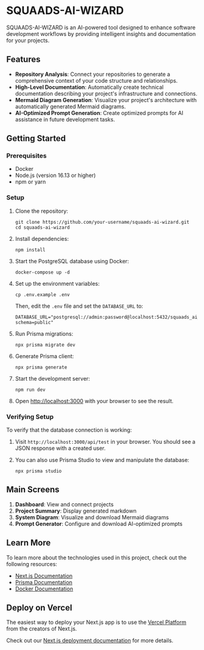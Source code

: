 # SQUAADS-AI-WIZARD

SQUAADS-AI-WIZARD is an AI-powered tool designed to enhance software development workflows by providing intelligent insights and documentation for your projects.

## Features

- **Repository Analysis**: Connect your repositories to generate a comprehensive context of your code structure and relationships.
- **High-Level Documentation**: Automatically create technical documentation describing your project's infrastructure and connections.
- **Mermaid Diagram Generation**: Visualize your project's architecture with automatically generated Mermaid diagrams.
- **AI-Optimized Prompt Generation**: Create optimized prompts for AI assistance in future development tasks.

## Getting Started

### Prerequisites

- Docker
- Node.js (version 16.13 or higher)
- npm or yarn

### Setup

1. Clone the repository:
   ```
   git clone https://github.com/your-username/squaads-ai-wizard.git
   cd squaads-ai-wizard
   ```

2. Install dependencies:
   ```
   npm install
   ```

3. Start the PostgreSQL database using Docker:
   ```
   docker-compose up -d
   ```

4. Set up the environment variables:
   ```
   cp .env.example .env
   ```
   Then, edit the `.env` file and set the `DATABASE_URL` to:
   ```
   DATABASE_URL="postgresql://admin:password@localhost:5432/squaads_ai_wizard?schema=public"
   ```

5. Run Prisma migrations:
   ```
   npx prisma migrate dev
   ```

6. Generate Prisma client:
   ```
   npx prisma generate
   ```

7. Start the development server:
   ```
   npm run dev
   ```

8. Open [http://localhost:3000](http://localhost:3000) with your browser to see the result.

### Verifying Setup

To verify that the database connection is working:

1. Visit `http://localhost:3000/api/test` in your browser. You should see a JSON response with a created user.

2. You can also use Prisma Studio to view and manipulate the database:
   ```
   npx prisma studio
   ```

## Main Screens

1. **Dashboard**: View and connect projects
2. **Project Summary**: Display generated markdown
3. **System Diagram**: Visualize and download Mermaid diagrams
4. **Prompt Generator**: Configure and download AI-optimized prompts

## Learn More

To learn more about the technologies used in this project, check out the following resources:

- [Next.js Documentation](https://nextjs.org/docs)
- [Prisma Documentation](https://www.prisma.io/docs/)
- [Docker Documentation](https://docs.docker.com/)

## Deploy on Vercel

The easiest way to deploy your Next.js app is to use the [Vercel Platform](https://vercel.com/new?utm_medium=default-template&filter=next.js&utm_source=create-next-app&utm_campaign=create-next-app-readme) from the creators of Next.js.

Check out our [Next.js deployment documentation](https://nextjs.org/docs/app/building-your-application/deploying) for more details.